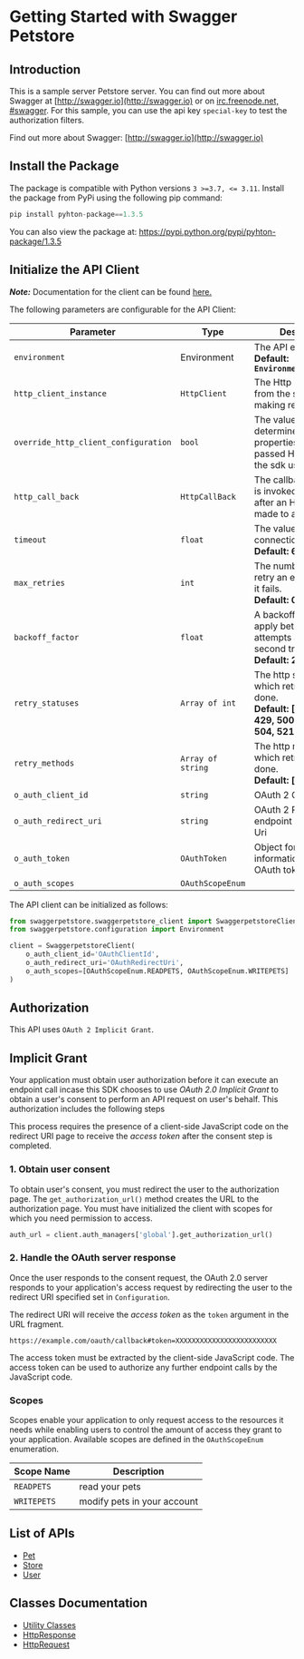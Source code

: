 
# Getting Started with Swagger Petstore

## Introduction

This is a sample server Petstore server.  You can find out more about Swagger at [http://swagger.io](http://swagger.io) or on [irc.freenode.net, #swagger](http://swagger.io/irc/).  For this sample, you can use the api key `special-key` to test the authorization filters.

Find out more about Swagger: [http://swagger.io](http://swagger.io)

## Install the Package

The package is compatible with Python versions `3 >=3.7, <= 3.11`.
Install the package from PyPi using the following pip command:

```python
pip install pyhton-package==1.3.5
```

You can also view the package at:
https://pypi.python.org/pypi/pyhton-package/1.3.5

## Initialize the API Client

**_Note:_** Documentation for the client can be found [here.](https://www.github.com/Syed-Subtain/python-repo/tree/1.3.5/doc/client.md)

The following parameters are configurable for the API Client:

| Parameter | Type | Description |
|  --- | --- | --- |
| `environment` | Environment | The API environment. <br> **Default: `Environment.PRODUCTION`** |
| `http_client_instance` | `HttpClient` | The Http Client passed from the sdk user for making requests |
| `override_http_client_configuration` | `bool` | The value which determines to override properties of the passed Http Client from the sdk user |
| `http_call_back` | `HttpCallBack` | The callback value that is invoked before and after an HTTP call is made to an endpoint |
| `timeout` | `float` | The value to use for connection timeout. <br> **Default: 60** |
| `max_retries` | `int` | The number of times to retry an endpoint call if it fails. <br> **Default: 0** |
| `backoff_factor` | `float` | A backoff factor to apply between attempts after the second try. <br> **Default: 2** |
| `retry_statuses` | `Array of int` | The http statuses on which retry is to be done. <br> **Default: [408, 413, 429, 500, 502, 503, 504, 521, 522, 524]** |
| `retry_methods` | `Array of string` | The http methods on which retry is to be done. <br> **Default: ['GET', 'PUT']** |
| `o_auth_client_id` | `string` | OAuth 2 Client ID |
| `o_auth_redirect_uri` | `string` | OAuth 2 Redirection endpoint or Callback Uri |
| `o_auth_token` | `OAuthToken` | Object for storing information about the OAuth token |
| `o_auth_scopes` | `OAuthScopeEnum` |  |

The API client can be initialized as follows:

```python
from swaggerpetstore.swaggerpetstore_client import SwaggerpetstoreClient
from swaggerpetstore.configuration import Environment

client = SwaggerpetstoreClient(
    o_auth_client_id='OAuthClientId',
    o_auth_redirect_uri='OAuthRedirectUri',
    o_auth_scopes=[OAuthScopeEnum.READPETS, OAuthScopeEnum.WRITEPETS]
)
```

## Authorization

This API uses `OAuth 2 Implicit Grant`.

## Implicit Grant

Your application must obtain user authorization before it can execute an endpoint call incase this SDK chooses to use *OAuth 2.0 Implicit Grant* to obtain a user's consent to perform an API request on user's behalf. This authorization includes the following steps

This process requires the presence of a client-side JavaScript code on the redirect URI page to receive the *access token* after the consent step is completed.

### 1\. Obtain user consent

To obtain user's consent, you must redirect the user to the authorization page. The `get_authorization_url()` method creates the URL to the authorization page. You must have initialized the client with scopes for which you need permission to access.

```python
auth_url = client.auth_managers['global'].get_authorization_url()
```

### 2\. Handle the OAuth server response

Once the user responds to the consent request, the OAuth 2.0 server responds to your application's access request by redirecting the user to the redirect URI specified set in `Configuration`.

The redirect URI will receive the *access token* as the `token` argument in the URL fragment.

```
https://example.com/oauth/callback#token=XXXXXXXXXXXXXXXXXXXXXXXXX
```

The access token must be extracted by the client-side JavaScript code. The access token can be used to authorize any further endpoint calls by the JavaScript code.

### Scopes

Scopes enable your application to only request access to the resources it needs while enabling users to control the amount of access they grant to your application. Available scopes are defined in the `OAuthScopeEnum` enumeration.

| Scope Name | Description |
|  --- | --- |
| `READPETS` | read your pets |
| `WRITEPETS` | modify pets in your account |

## List of APIs

* [Pet](https://www.github.com/Syed-Subtain/python-repo/tree/1.3.5/doc/controllers/pet.md)
* [Store](https://www.github.com/Syed-Subtain/python-repo/tree/1.3.5/doc/controllers/store.md)
* [User](https://www.github.com/Syed-Subtain/python-repo/tree/1.3.5/doc/controllers/user.md)

## Classes Documentation

* [Utility Classes](https://www.github.com/Syed-Subtain/python-repo/tree/1.3.5/doc/utility-classes.md)
* [HttpResponse](https://www.github.com/Syed-Subtain/python-repo/tree/1.3.5/doc/http-response.md)
* [HttpRequest](https://www.github.com/Syed-Subtain/python-repo/tree/1.3.5/doc/http-request.md)

